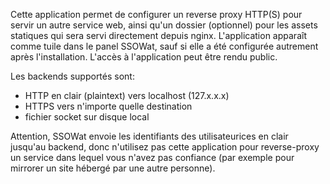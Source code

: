 Cette application permet de configurer un reverse proxy HTTP(S) pour servir un autre service web, ainsi qu'un dossier (optionnel) pour les assets statiques qui sera servi directement depuis nginx. L'application apparaît comme tuile dans le panel SSOWat, sauf si elle a été configurée autrement après l'installation. L'accès à l'application peut être rendu public.

Les backends supportés sont:

- HTTP en clair (plaintext) vers localhost (127.x.x.x)
- HTTPS vers n'importe quelle destination
- fichier socket sur disque local

Attention, SSOWat envoie les identifiants des utilisateurices en clair jusqu'au backend, donc n'utilisez pas cette application pour reverse-proxy un service dans lequel vous n'avez pas confiance (par exemple pour mirrorer un site hébergé par une autre personne).

